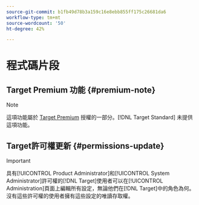 ```yaml
---
source-git-commit: b1fb49d78b3a159c16e8ebb855ff175c26681da6
workflow-type: tm+mt
source-wordcount: '50'
ht-degree: 42%

---
```

# 程式碼片段

## Target Premium 功能 {#premium-note}

>[!NOTE]
>
>這項功能屬於 [Target Premium](/help/main/c-intro/intro.md#premium) 授權的一部分。[!DNL Target Standard] 未提供這項功能。

## Target許可權更新 {#permissions-update}

>[!IMPORTANT]
>
>具有[!UICONTROL Product Administrator]和[!UICONTROL System Administrator]許可權的[!DNL Target]使用者可以在[!UICONTROL Administration]頁面上編輯所有設定，無論他們在[!DNL Target]中的角色為何。 沒有這些許可權的使用者擁有這些設定的唯讀存取權。


